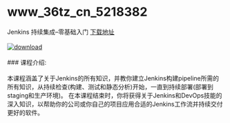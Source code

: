 # www_36tz_cn_5218382
Jenkins 持续集成–零基础入门
[下载地址](http://www.36tz.cn/article/5218382 "下载地址")
<br/></br>[![download](http://36tz.cn/muke_img/2021_02_1-35.png "下载地址")](http://www.36tz.cn/article/5218382 "下载地址")
<br/></br>### 课程介绍:<br/></br>本课程涵盖了关于Jenkins的所有知识，并教你建立Jenkins构建pipeline所需的所有知识，从持续检查(构建、测试和静态分析)开始，一直到持续部署(部署到staging和生产环境)。
在本课程结束时，你将获得关于Jenkins和DevOps技能的深入知识，以帮助你的公司或你自己的项目应用合适的Jenkins工作流并持续交付更好的软件。

